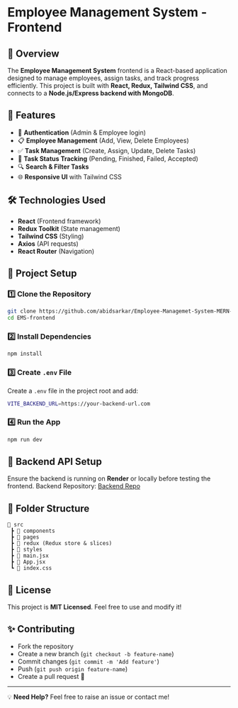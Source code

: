 # Employee Management System - Frontend

## 📌 Overview
The **Employee Management System** frontend is a React-based application designed to manage employees, assign tasks, and track progress efficiently. This project is built with **React, Redux, Tailwind CSS**, and connects to a **Node.js/Express backend with MongoDB**.

## 🚀 Features
- 🔑 **Authentication** (Admin & Employee login)
- 📋 **Employee Management** (Add, View, Delete Employees)
- ✅ **Task Management** (Create, Assign, Update, Delete Tasks)
- 📂 **Task Status Tracking** (Pending, Finished, Failed, Accepted)
- 🔍 **Search & Filter Tasks**
- 🌐 **Responsive UI** with Tailwind CSS

## 🛠️ Technologies Used
- **React** (Frontend framework)
- **Redux Toolkit** (State management)
- **Tailwind CSS** (Styling)
- **Axios** (API requests)
- **React Router** (Navigation)

## 📂 Project Setup
### 1️⃣ Clone the Repository
```sh
git clone https://github.com/abidsarkar/Employee-Managemet-System-MERN-Stack.git
cd EMS-frontend
```

### 2️⃣ Install Dependencies
```sh
npm install
```

### 3️⃣ Create `.env` File
Create a `.env` file in the project root and add:
```sh
VITE_BACKEND_URL=https://your-backend-url.com
```

### 4️⃣ Run the App
```sh
npm run dev
```

## 🔗 Backend API Setup
Ensure the backend is running on **Render** or locally before testing the frontend.
Backend Repository: [Backend Repo](https://github.com/your-username/employee-management-backend)

## 📌 Folder Structure
```
📂 src
 ┣ 📂 components
 ┣ 📂 pages
 ┣ 📂 redux (Redux store & slices)
 ┣ 📂 styles
 ┣ 📜 main.jsx
 ┣ 📜 App.jsx
 ┗ 📜 index.css
```

## 📜 License
This project is **MIT Licensed**. Feel free to use and modify it!

## ✨ Contributing
- Fork the repository
- Create a new branch (`git checkout -b feature-name`)
- Commit changes (`git commit -m 'Add feature'`)
- Push (`git push origin feature-name`)
- Create a pull request 🚀

---
💡 **Need Help?** Feel free to raise an issue or contact me!

